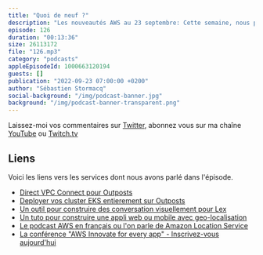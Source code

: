 ```yaml
---
title: "Quoi de neuf ?"
description: "Les nouveautés AWS au 23 septembre: Cette semaine, nous parlons de Outposts, vous savez, ces serveurs AWS que vous pouvez installer chez vous. On parle de Lex qui s'enrichit d'un éditeur visuel. Le blog mobile a sorti un article ou tuto intéressant sur la construction d'applications avec de la géo localisation. Enfin je vous parlerai d'une conférence AWS Innovate - en ligne - à venir en octobre."
episode: 126
duration: "00:13:36"
size: 26113172
file: "126.mp3"
category: "podcasts"
appleEpisodeId: 1000663120194
guests: []
publication: "2022-09-23 07:00:00 +0200"
author: "Sébastien Stormacq"
social-background: "/img/podcast-banner.jpg"
background: "/img/podcast-banner-transparent.png"
---
```


Laissez-moi vos commentaires sur [Twitter](https://twitter.com/sebsto), abonnez vous sur ma chaîne [YouTube](https://www.youtube.com/sebsto) ou [Twitch.tv](https://www.twitch.tv/sebAWS)

## Liens

Voici les liens vers les services dont nous avons parlé dans l'épisode.

- [Direct VPC Connect pour Outposts](https://aws.amazon.com/blogs/aws/new-direct-vpc-routing-between-on-premises-networks-and-aws-outposts-rack/)
- [Deployer vos cluster EKS entierement sur Outposts](https://aws.amazon.com/blogs/aws/deploy-your-amazon-eks-clusters-locally-on-aws-outposts/)
- [Un outil pour construire des conversation visuellement pour Lex](https://aws.amazon.com/blogs/machine-learning/announcing-visual-conversation-builder-for-amazon-lex/)
- [Un tuto pour construire une appli web ou mobile avec geo-localisation](https://aws.amazon.com/blogs/mobile/build-your-own-application-for-route-optimization-and-tracking-using-aws-amplify-and-amazon-location-service/)
- [Le podcast AWS en français ou l'on parle de Amazon Location Service]()
- [La conférence "AWS Innovate for every app" - Inscrivez-vous aujourd'hui](https://aws.amazon.com/events/innovate-online-conference/emea/for-every-app/agenda/)